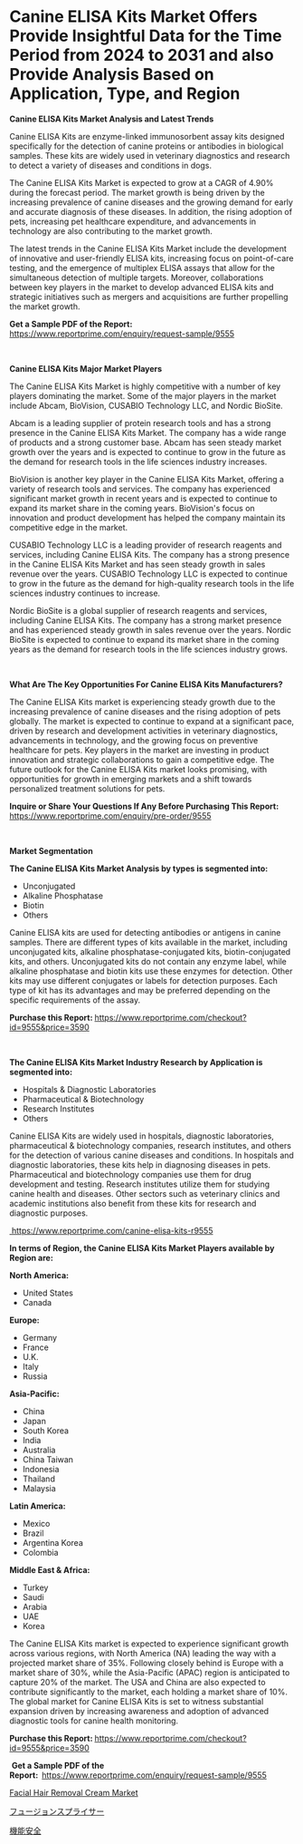 <p><h1>Canine ELISA Kits Market Offers Provide Insightful Data for the Time Period from 2024 to 2031 and also Provide Analysis Based on Application, Type, and Region</h1></p><p><strong>Canine ELISA Kits Market Analysis and Latest Trends</strong></p>
<p><p>Canine ELISA Kits are enzyme-linked immunosorbent assay kits designed specifically for the detection of canine proteins or antibodies in biological samples. These kits are widely used in veterinary diagnostics and research to detect a variety of diseases and conditions in dogs.</p><p>The Canine ELISA Kits Market is expected to grow at a CAGR of 4.90% during the forecast period. The market growth is being driven by the increasing prevalence of canine diseases and the growing demand for early and accurate diagnosis of these diseases. In addition, the rising adoption of pets, increasing pet healthcare expenditure, and advancements in technology are also contributing to the market growth.</p><p>The latest trends in the Canine ELISA Kits Market include the development of innovative and user-friendly ELISA kits, increasing focus on point-of-care testing, and the emergence of multiplex ELISA assays that allow for the simultaneous detection of multiple targets. Moreover, collaborations between key players in the market to develop advanced ELISA kits and strategic initiatives such as mergers and acquisitions are further propelling the market growth.</p></p>
<p><strong>Get a Sample PDF of the Report:&nbsp;</strong> <a href="https://www.reportprime.com/enquiry/request-sample/9555">https://www.reportprime.com/enquiry/request-sample/9555</a></p>
<p>&nbsp;</p>
<p><strong>Canine ELISA Kits Major Market Players</strong></p>
<p><p>The Canine ELISA Kits Market is highly competitive with a number of key players dominating the market. Some of the major players in the market include Abcam, BioVision, CUSABIO Technology LLC, and Nordic BioSite. </p><p>Abcam is a leading supplier of protein research tools and has a strong presence in the Canine ELISA Kits Market. The company has a wide range of products and a strong customer base. Abcam has seen steady market growth over the years and is expected to continue to grow in the future as the demand for research tools in the life sciences industry increases.</p><p>BioVision is another key player in the Canine ELISA Kits Market, offering a variety of research tools and services. The company has experienced significant market growth in recent years and is expected to continue to expand its market share in the coming years. BioVision's focus on innovation and product development has helped the company maintain its competitive edge in the market.</p><p>CUSABIO Technology LLC is a leading provider of research reagents and services, including Canine ELISA Kits. The company has a strong presence in the Canine ELISA Kits Market and has seen steady growth in sales revenue over the years. CUSABIO Technology LLC is expected to continue to grow in the future as the demand for high-quality research tools in the life sciences industry continues to increase.</p><p>Nordic BioSite is a global supplier of research reagents and services, including Canine ELISA Kits. The company has a strong market presence and has experienced steady growth in sales revenue over the years. Nordic BioSite is expected to continue to expand its market share in the coming years as the demand for research tools in the life sciences industry grows.</p></p>
<p>&nbsp;</p>
<p><strong>What Are The Key Opportunities For Canine ELISA Kits Manufacturers?</strong></p>
<p><p>The Canine ELISA Kits market is experiencing steady growth due to the increasing prevalence of canine diseases and the rising adoption of pets globally. The market is expected to continue to expand at a significant pace, driven by research and development activities in veterinary diagnostics, advancements in technology, and the growing focus on preventive healthcare for pets. Key players in the market are investing in product innovation and strategic collaborations to gain a competitive edge. The future outlook for the Canine ELISA Kits market looks promising, with opportunities for growth in emerging markets and a shift towards personalized treatment solutions for pets.</p></p>
<p><strong>Inquire or Share Your Questions If Any Before Purchasing This Report:</strong> <a href="https://www.reportprime.com/enquiry/pre-order/9555">https://www.reportprime.com/enquiry/pre-order/9555</a></p>
<p>&nbsp;</p>
<p><strong>Market Segmentation</strong></p>
<p><strong>The Canine ELISA Kits Market Analysis by types is segmented into:</strong></p>
<p><ul><li>Unconjugated</li><li>Alkaline Phosphatase</li><li>Biotin</li><li>Others</li></ul></p>
<p><p>Canine ELISA kits are used for detecting antibodies or antigens in canine samples. There are different types of kits available in the market, including unconjugated kits, alkaline phosphatase-conjugated kits, biotin-conjugated kits, and others. Unconjugated kits do not contain any enzyme label, while alkaline phosphatase and biotin kits use these enzymes for detection. Other kits may use different conjugates or labels for detection purposes. Each type of kit has its advantages and may be preferred depending on the specific requirements of the assay.</p></p>
<p><strong>Purchase this Report:&nbsp;</strong><a href="https://www.reportprime.com/checkout?id=9555&price=3590">https://www.reportprime.com/checkout?id=9555&price=3590</a></p>
<p>&nbsp;</p>
<p><strong>The Canine ELISA Kits Market Industry Research by Application is segmented into:</strong></p>
<p><ul><li>Hospitals & Diagnostic Laboratories</li><li>Pharmaceutical & Biotechnology</li><li>Research Institutes</li><li>Others</li></ul></p>
<p><p>Canine ELISA Kits are widely used in hospitals, diagnostic laboratories, pharmaceutical & biotechnology companies, research institutes, and others for the detection of various canine diseases and conditions. In hospitals and diagnostic laboratories, these kits help in diagnosing diseases in pets. Pharmaceutical and biotechnology companies use them for drug development and testing. Research institutes utilize them for studying canine health and diseases. Other sectors such as veterinary clinics and academic institutions also benefit from these kits for research and diagnostic purposes.</p></p>
<p><a href="https://www.reportprime.com/canine-elisa-kits-r9555">&nbsp;https://www.reportprime.com/canine-elisa-kits-r9555</a></p>
<p><strong>In terms of Region, the Canine ELISA Kits Market Players available by Region are:</strong></p>
<p>
    <p> <strong> North America: </strong>
        <ul>
            <li>United States</li>
            <li>Canada</li>
        </ul>
        </p> 
    <p> <strong> Europe: </strong>
        <ul>
            <li>Germany</li>
            <li>France</li>
            <li>U.K.</li>
            <li>Italy</li>
            <li>Russia</li>
        </ul>
        </p> 
    <p> <strong> Asia-Pacific: </strong>
        <ul>
            <li>China</li>
            <li>Japan</li>
            <li>South Korea</li>
            <li>India</li>
            <li>Australia</li>
            <li>China Taiwan</li>
            <li>Indonesia</li>
            <li>Thailand</li>
            <li>Malaysia</li>
        </ul>
        </p> 
    <p> <strong> Latin America: </strong>
        <ul>
            <li>Mexico</li>
            <li>Brazil</li>
            <li>Argentina Korea</li>
            <li>Colombia</li>
        </ul>
        </p> 
    <p> <strong> Middle East & Africa: </strong>
        <ul>
            <li>Turkey</li>
            <li>Saudi</li>
            <li>Arabia</li>
            <li>UAE</li>
            <li>Korea</li>
        </ul>
    </p>
    </p>
<p><p>The Canine ELISA Kits market is expected to experience significant growth across various regions, with North America (NA) leading the way with a projected market share of 35%. Following closely behind is Europe with a market share of 30%, while the Asia-Pacific (APAC) region is anticipated to capture 20% of the market. The USA and China are also expected to contribute significantly to the market, each holding a market share of 10%. The global market for Canine ELISA Kits is set to witness substantial expansion driven by increasing awareness and adoption of advanced diagnostic tools for canine health monitoring.</p></p>
<p><strong>Purchase this Report: </strong><a href="https://www.reportprime.com/checkout?id=9555&price=3590">https://www.reportprime.com/checkout?id=9555&price=3590</a></p>
<p>&nbsp;<strong>Get a Sample PDF of the Report:&nbsp;&nbsp;</strong><a href="https://www.reportprime.com/enquiry/request-sample/9555">https://www.reportprime.com/enquiry/request-sample/9555</a></p>
<p><strong></strong></p>
<p><p><a href="https://issuu.com/reportprime-2/docs/facial-hair-removal-cream-market-size-2030.pptx">Facial Hair Removal Cream Market</a></p><p><a href="https://github.com/RodHoppe07/Market-Research-Report-List-1/blob/main/208561778635.md">フュージョンスプライサー</a></p><p><a href="https://github.com/reliezer65/Market-Research-Report-List-1/blob/main/489352978636.md">機能安全</a></p></p>
